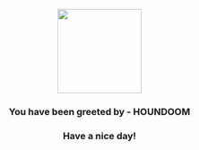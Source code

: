 <p align="center">
            <img src="https://raw.githubusercontent.com/PokeAPI/sprites/master/sprites/pokemon/229.png" width="150" height="150">
          </p>
          <h3 align="center">You have been greeted by - <b>HOUNDOOM</b></h3>
          <h3 align="center">Have a nice day!</h3>
